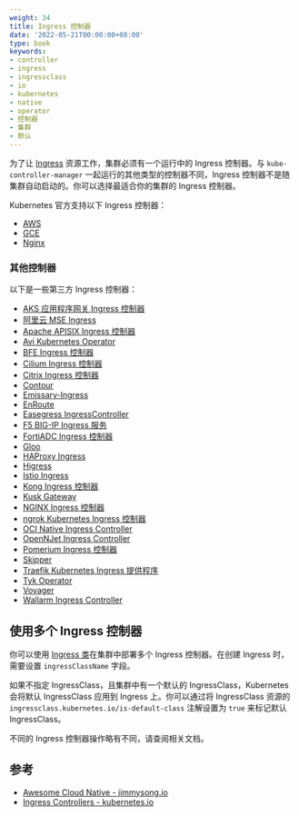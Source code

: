 ```yaml
---
weight: 34
title: Ingress 控制器
date: '2022-05-21T00:00:00+08:00'
type: book
keywords:
- controller
- ingress
- ingressclass
- io
- kubernetes
- native
- operator
- 控制器
- 集群
- 默认
---
```



为了让 [Ingress](../../service-discovery/ingress) 资源工作，集群必须有一个运行中的 Ingress 控制器。与 `kube-controller-manager` 一起运行的其他类型的控制器不同，Ingress 控制器不是随集群自动启动的。你可以选择最适合你的集群的 Ingress 控制器。

Kubernetes 官方支持以下 Ingress 控制器：

- [AWS](https://github.com/kubernetes-sigs/aws-load-balancer-controller#readme)
- [GCE](https://git.k8s.io/ingress-gce/README.md#readme)
- [Nginx](https://git.k8s.io/ingress-nginx/README.md#readme)

### 其他控制器

以下是一些第三方 Ingress 控制器：

- [AKS 应用程序网关 Ingress 控制器](https://docs.microsoft.com/zh-cn/azure/application-gateway/tutorial-ingress-controller-add-on-existing)
- [阿里云 MSE Ingress](https://www.alibabacloud.com/help/zh/mse/user-guide/overview-of-mse-ingress-gateways)
- [Apache APISIX Ingress 控制器](https://github.com/apache/apisix-ingress-controller)
- [Avi Kubernetes Operator](https://github.com/vmware/load-balancer-and-ingress-services-for-kubernetes)
- [BFE Ingress 控制器](https://github.com/bfenetworks/ingress-bfe)
- [Cilium Ingress 控制器](https://docs.cilium.io/en/stable/network/servicemesh/ingress/)
- [Citrix Ingress 控制器](https://github.com/citrix/citrix-k8s-ingress-controller#readme)
- [Contour](https://projectcontour.io/)
- [Emissary-Ingress](https://www.getambassador.io/products/api-gateway)
- [EnRoute](https://getenroute.io/)
- [Easegress IngressController](https://megaease.com/docs/easegress/04.cloud-native/4.1.kubernetes-ingress-controller/)
- [F5 BIG-IP Ingress 服务](https://clouddocs.f5.com/products/connectors/k8s-bigip-ctlr/latest)
- [FortiADC Ingress 控制器](https://docs.fortinet.com/document/fortiadc/7.0.0/fortiadc-ingress-controller/742835/fortiadc-ingress-controller-overview)
- [Gloo](https://gloo.solo.io/)
- [HAProxy Ingress](https://haproxy-ingress.github.io/)
- [Higress](https://github.com/alibaba/higress)
- [Istio Ingress](https://istio.io/latest/zh/docs/tasks/traffic-management/ingress/kubernetes-ingress/)
- [Kong Ingress 控制器](https://github.com/Kong/kubernetes-ingress-controller#readme)
- [Kusk Gateway](https://kusk.kubeshop.io/)
- [NGINX Ingress 控制器](https://www.nginx.com/products/nginx-ingress-controller/)
- [ngrok Kubernetes Ingress 控制器](https://github.com/ngrok/kubernetes-ingress-controller)
- [OCI Native Ingress Controller](https://github.com/oracle/oci-native-ingress-controller#readme)
- [OpenNJet Ingress Controller](https://gitee.com/njet-rd/open-njet-kic)
- [Pomerium Ingress 控制器](https://www.pomerium.com/docs/k8s/ingress.html)
- [Skipper](https://opensource.zalando.com/skipper/kubernetes/ingress-controller/)
- [Traefik Kubernetes Ingress 提供程序](https://doc.traefik.io/traefik/providers/kubernetes-ingress/)
- [Tyk Operator](https://github.com/TykTechnologies/tyk-operator)
- [Voyager](https://voyagermesh.com/)
- [Wallarm Ingress Controller](https://www.wallarm.com/solutions/waf-for-kubernetes)

## 使用多个 Ingress 控制器

你可以使用 [Ingress 类](../../service-discovery/ingress/#ingress-class)在集群中部署多个 Ingress 控制器。在创建 Ingress 时，需要设置 `ingressClassName` 字段。

如果不指定 IngressClass，且集群中有一个默认的 IngressClass，Kubernetes 会将默认 IngressClass 应用到 Ingress 上。你可以通过将 IngressClass 资源的 `ingressclass.kubernetes.io/is-default-class` 注解设置为 `true` 来标记默认 IngressClass。

不同的 Ingress 控制器操作略有不同，请查阅相关文档。

## 参考

- [Awesome Cloud Native - jimmysong.io](https://jimmysong.io/awesome-cloud-native/#api-gateway)
- [Ingress Controllers - kubernetes.io](https://kubernetes.io/docs/concepts/services-networking/ingress-controllers/)
